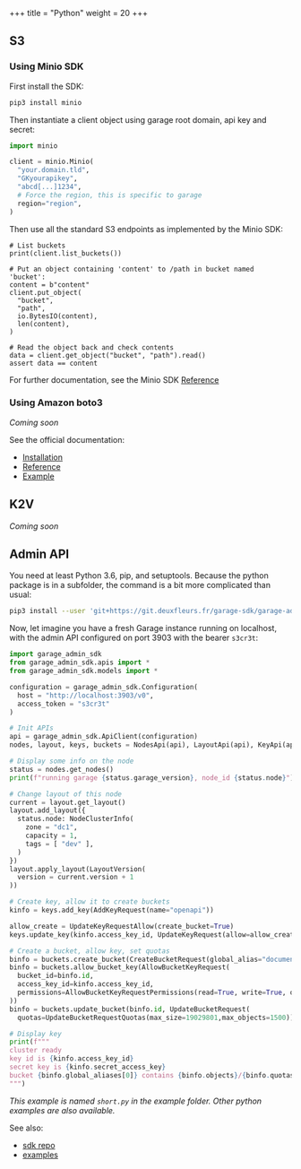+++
title = "Python"
weight = 20
+++

## S3

### Using Minio SDK

First install the SDK:

```bash
pip3 install minio
```

Then instantiate a client object using garage root domain, api key and secret:

```python
import minio

client = minio.Minio(
  "your.domain.tld",
  "GKyourapikey",
  "abcd[...]1234",
  # Force the region, this is specific to garage
  region="region",
)
```

Then use all the standard S3 endpoints as implemented by the Minio SDK:

```
# List buckets
print(client.list_buckets())

# Put an object containing 'content' to /path in bucket named 'bucket':
content = b"content"
client.put_object(
  "bucket",
  "path",
  io.BytesIO(content),
  len(content),
)

# Read the object back and check contents
data = client.get_object("bucket", "path").read()
assert data == content
```

For further documentation, see the Minio SDK
[Reference](https://docs.min.io/docs/python-client-api-reference.html)

### Using Amazon boto3

*Coming soon*

See the official documentation:
  - [Installation](https://boto3.amazonaws.com/v1/documentation/api/latest/guide/quickstart.html)
  - [Reference](https://boto3.amazonaws.com/v1/documentation/api/latest/reference/services/s3.html)
  - [Example](https://boto3.amazonaws.com/v1/documentation/api/latest/guide/s3-uploading-files.html)

## K2V

*Coming soon*

## Admin API

You need at least Python 3.6, pip, and setuptools.
Because the python package is in a subfolder, the command is a bit more complicated than usual:

```bash
pip3 install --user 'git+https://git.deuxfleurs.fr/garage-sdk/garage-admin-sdk-python'
```

Now, let imagine you have a fresh Garage instance running on localhost, with the admin API configured on port 3903 with the bearer `s3cr3t`:

```python
import garage_admin_sdk
from garage_admin_sdk.apis import *
from garage_admin_sdk.models import *

configuration = garage_admin_sdk.Configuration(
  host = "http://localhost:3903/v0",
  access_token = "s3cr3t"
)

# Init APIs
api = garage_admin_sdk.ApiClient(configuration)
nodes, layout, keys, buckets = NodesApi(api), LayoutApi(api), KeyApi(api), BucketApi(api)

# Display some info on the node
status = nodes.get_nodes()
print(f"running garage {status.garage_version}, node_id {status.node}")

# Change layout of this node
current = layout.get_layout()
layout.add_layout({
  status.node: NodeClusterInfo(
    zone = "dc1",
    capacity = 1,
    tags = [ "dev" ],
  )
})
layout.apply_layout(LayoutVersion(
  version = current.version + 1
))

# Create key, allow it to create buckets
kinfo = keys.add_key(AddKeyRequest(name="openapi"))

allow_create = UpdateKeyRequestAllow(create_bucket=True)
keys.update_key(kinfo.access_key_id, UpdateKeyRequest(allow=allow_create))

# Create a bucket, allow key, set quotas
binfo = buckets.create_bucket(CreateBucketRequest(global_alias="documentation"))
binfo = buckets.allow_bucket_key(AllowBucketKeyRequest(
  bucket_id=binfo.id,
  access_key_id=kinfo.access_key_id,
  permissions=AllowBucketKeyRequestPermissions(read=True, write=True, owner=True),
))
binfo = buckets.update_bucket(binfo.id, UpdateBucketRequest(
  quotas=UpdateBucketRequestQuotas(max_size=19029801,max_objects=1500)))

# Display key
print(f"""
cluster ready
key id is {kinfo.access_key_id}
secret key is {kinfo.secret_access_key}
bucket {binfo.global_aliases[0]} contains {binfo.objects}/{binfo.quotas.max_objects} objects
""")
```

*This example is named `short.py` in the example folder. Other python examples are also available.*

See also:
 - [sdk repo](https://git.deuxfleurs.fr/garage-sdk/garage-admin-sdk-python)
 - [examples](https://git.deuxfleurs.fr/garage-sdk/garage-admin-sdk-generator/src/branch/main/example/python)

